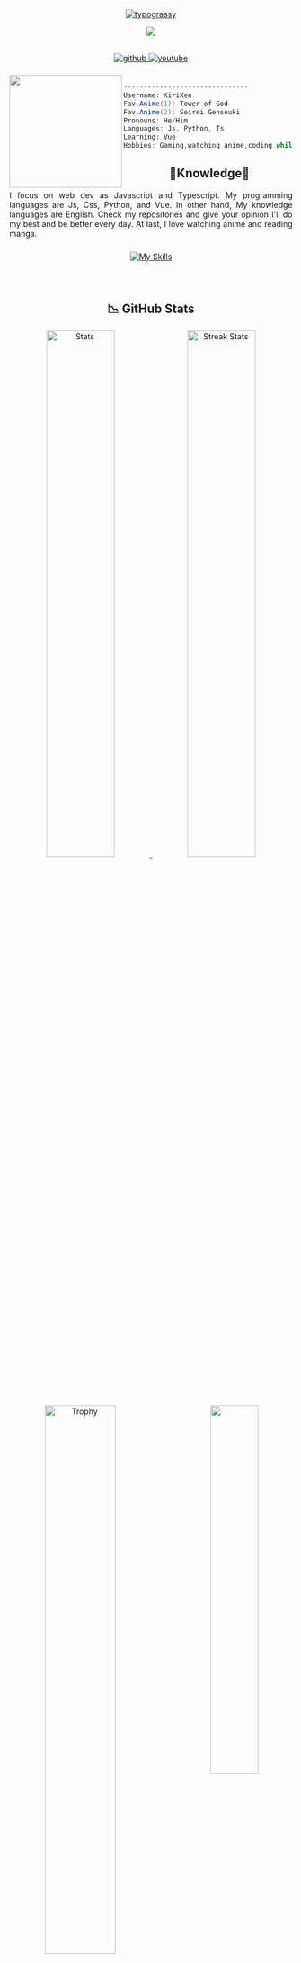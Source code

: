 <div align="center">
<a href="https://github.com/kawarimidoll/typograssy">
    <img alt="typograssy" src="https://typograssy.deno.dev/api?text=K%20I%20R%20I%20X%20E%20N%20Y%20T%20&l0=none&l1=82d9d0&l2=027353&l3=038c4c&l4=01402e&bg=none&frame=none&speed=100&comment=">
</a>
    <p>
        <img draggable="false"style="witdh:119xp;height:20xp;" src="https://komarev.com/ghpvc/?username=KirixenYT&style=for-the-badge&color=1C8C8C">
        </a>
    </p>
</div>

<br> 
<div align="center">
<a href="https://github.com/KiriXenYT" target="_blank">
<img src=https://img.shields.io/badge/github-%2324292e.svg?&style=for-the-badge&logo=github&logoColor=white alt=github style="margin-bottom: 5px;" />
</a>
<a href="https://youtube.com/@KiriXenYT" target="_blank">
<img src=https://img.shields.io/badge/YouTube-%23FF0000.svg?&style=for-the-badge&logo=YouTube&logoColor=white alt=youtube style="margin-bottom: 5px;" />
</a>
</div>
<br>

<img align="left" src="img/Kiyotaka_Ayanokouenji.webp" width="200px"/> 

```csharp
-------------------------------
Username: KiriXen
Fav.Anime(1): Tower of God
Fav.Anime(2): Seirei Gensouki
Pronouns: He/Him
Languages: Js, Python, Ts
Learning: Vue
Hobbies: Gaming,watching anime,coding while I am listening music
```

<div>
<h2 align="center"> 🔎Knowledge📖 </h2>
</div>
<div align = "center">
<p align = "justify">I focus on web dev as Javascript and Typescript. My programming languages are Js, Css, Python, and Vue. In other hand, My knowledge languages are English. Check my repositories and give your opinion I'll do my best and be better every day. At last, I love watching anime and reading manga. <br></p>
<p align = "center">
     <a href="https://skillicons.dev">
        <img style="margin: 10px"src="https://skillicons.dev/icons?i=github,py,css,html,js&perline=8"alt="My Skills"/> 
    </a>
</p>
</div>
<br>

<h2 align = "center"> 📉 GitHub Stats</h2>
<div> 
<p align = "center">
    <a href="https://github-readme-stats.vercel.app">
        <img width="49%" alt="Stats" src="https://github-readme-stats.vercel.app/api?username=KiriXenYT&count_private=true&theme=neon&show_icons=true\&show=reviews,prs_merged,prs_merged_percentage\&rank_icon=github&hide_border=false"/>
    </a>
    <a href="https://github-readme-streak-stats.herokuapp.com">
        <img width="49%" alt="Streak Stats" src="https://github-readme-streak-stats.herokuapp.com/?user=KiriXenYT&theme=neon&hide_border=false&date_format=%5BY%20%5DM%20j"/>
    </a><!--change language to japanese locale=jp-->
    <a href="https://github.com/ryo-ma/github-profile-trophy">
        <img width="50%" align="left"alt="Trophy" src="https://github-profile-trophy.vercel.app/?username=KiriXenYT&theme=radical&row=4&column=4"/>
        <img src="https://github-readme-stats.vercel.app/api/top-langs/?username=KiriXenYT&hide_border=false&theme=neon&layout=compact&hide_progress=false&hide=jupyter%20notebook&langs_count=6" align="right" width = "41%" />
    </a>
</p>
</div>
<br>
<br>
